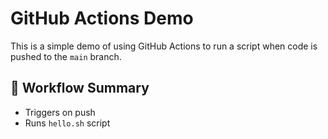 # GitHub Actions Demo

This is a simple demo of using GitHub Actions to run a script when code is pushed to the `main` branch.

## 🔄 Workflow Summary

- Triggers on push
- Runs `hello.sh` script
